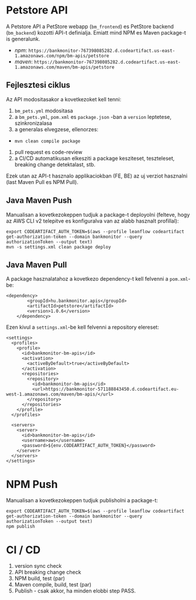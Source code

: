 # Petstore API

A Petstore API a PetStore webapp (`bm_frontend`) es PetStore backend (`bm_backend`) kozotti API-t definialja. Emiatt mind NPM es Maven package-t is generalunk.

- *npm*: `https://bankmonitor-767398085282.d.codeartifact.us-east-1.amazonaws.com/npm/bm-apis/petstore`
- *maven*: `https://bankmonitor-767398085282.d.codeartifact.us-east-1.amazonaws.com/maven/bm-apis/petstore`

## Fejlesztesi ciklus

Az API modositasakor a kovetkezoket kell tenni:

1. `bm_pets.yml` modositasa
1. a `bm_pets.yml`, `pom.xml` es `package.json` -ban a `version` leptetese, szinkronizalasa
1. a generalas elvegzese, ellenorzes:
  - `mvn clean compile package`
1. pull request es code-review
1. a CI/CD automatikusan elkesziti a package kesziteset, teszteleset, breaking change detektalast, stb.

Ezek utan az API-t hasznalo applikaciokban (FE, BE) az uj verziot hasznalni (last Maven Pull es NPM Pull).

## Java Maven Push

Manualisan a kovetkezokeppen tudjuk a package-t deployolni (felteve, hogy az AWS CLI v2 telepitve es konfiguralva van az alabb hasznalt profillal):

    export CODEARTIFACT_AUTH_TOKEN=$(aws --profile leanflow codeartifact get-authorization-token --domain bankmonitor --query authorizationToken --output text)
    mvn -s settings.xml clean package deploy

## Java Maven Pull

A package hasznalatahoz a kovetkezo dependency-t kell felvenni a `pom.xml`-be:

    <dependency>
			<groupId>hu.bankmonitor.apis</groupId>
			<artifactId>petstore</artifactId>
			<version>1.0.6</version>
		</dependency>

Ezen kivul a `settings.xml`-be kell felvenni a repository elereset:

    <settings>
      <profiles>
        <profile>
          <id>bankmonitor-bm-apis</id>
          <activation>
            <activeByDefault>true</activeByDefault>
          </activation>
          <repositories>
            <repository>
              <id>bankmonitor-bm-apis</id>
              <url>https://bankmonitor-571188843450.d.codeartifact.eu-west-1.amazonaws.com/maven/bm-apis/</url>
            </repository>
          </repositories>
        </profile>
      </profiles>

      <servers>
        <server>
          <id>bankmonitor-bm-apis</id>
          <username>aws</username>
          <password>${env.CODEARTIFACT_AUTH_TOKEN}</password>
        </server>
      </servers>
    </settings>

# NPM Push

Manualisan a kovetkezokeppen tudjuk publisholni a package-t:

    export CODEARTIFACT_AUTH_TOKEN=$(aws --profile leanflow codeartifact get-authorization-token --domain bankmonitor --query authorizationToken --output text)
    npm publish

# CI / CD

1. version sync check
1. API breaking change check
1. NPM build, test (par)
1. Maven compile, build, test (par)
1. Publish - csak akkor, ha minden elobbi step PASS.